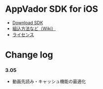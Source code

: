 # AppVador SDK for iOS

* [Download SDK](https://github.com/appvador/AppVadorSample-3.0-iOS/blob/master/AppVadorSDK.framework.3.05.zip)
* [組込方法など（Wiki）](https://github.com/appvador/AppVadorSample-3.0-iOS/wiki)
* [ライセンス](https://github.com/appvador/AppVadorSample-3.0-iOS/wiki/license)

# Change log

### 3.05

- 動画先読み・キャッシュ機能の最適化

